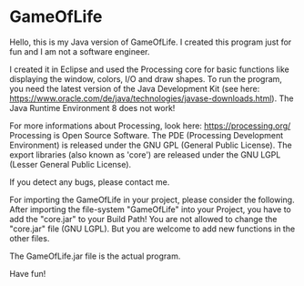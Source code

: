 # GameOfLife
Hello, this is my Java version of GameOfLife. I created this program just for fun and I am not a software engineer.

I created it in Eclipse and used the Processing core for basic functions like displaying the window, colors, I/O and draw shapes. To run the program, you need the latest version of the Java Development Kit (see here: https://www.oracle.com/de/java/technologies/javase-downloads.html). The Java Runtime Environment 8 does not work!

For more informations about Processing, look here: https://processing.org/ Processing is Open Source Software. The PDE (Processing Development Environment) is released under the GNU GPL (General Public License). The export libraries (also known as 'core') are released under the GNU LGPL (Lesser General Public License).

If you detect any bugs, please contact me.

For importing the GameOfLife in your project, please consider the following. After importing the file-system "GameOfLife" into your Project, you have to add the "core.jar" to your Build Path! You are not allowed to change the "core.jar" file (GNU LGPL). But you are welcome to add new functions in the other files.

The GameOfLife.jar file is the actual program.

Have fun!
